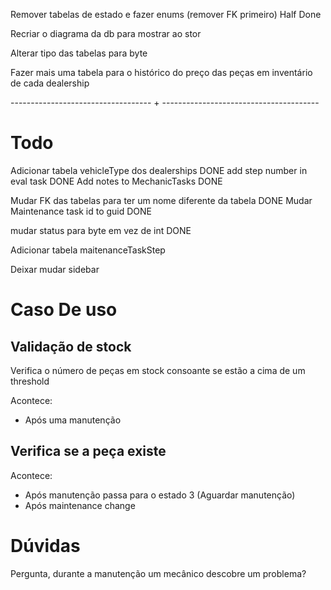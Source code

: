 Remover tabelas de estado e fazer enums (remover FK primeiro) Half Done

Recriar o diagrama da db para mostrar ao stor

Alterar tipo das tabelas para byte

Fazer mais uma tabela para o histórico do preço das peças em inventário de cada dealership




----------------------------------- + ---------------------------------------

# Todo

Adicionar tabela vehicleType dos dealerships DONE
add step number in eval task DONE
Add notes to MechanicTasks DONE

Mudar FK das tabelas para ter um nome diferente da tabela DONE
Mudar Maintenance task id to guid DONE

mudar status para byte em vez de int DONE

Adicionar tabela maitenanceTaskStep

Deixar mudar sidebar


# Caso De uso 
## Validação de stock
Verifica o número de peças em stock consoante se estão a cima de um threshold

Acontece:
- Após uma manutenção

## Verifica se a peça existe
Acontece:
- Após manutenção passa para o estado 3 (Aguardar manutenção)
- Após maintenance change



# Dúvidas
Pergunta, durante a manutenção um mecânico descobre um problema?